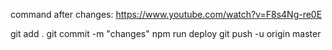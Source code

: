 command after changes: https://www.youtube.com/watch?v=F8s4Ng-re0E

git add .
git commit -m "changes"
npm run deploy 
git push -u origin master
